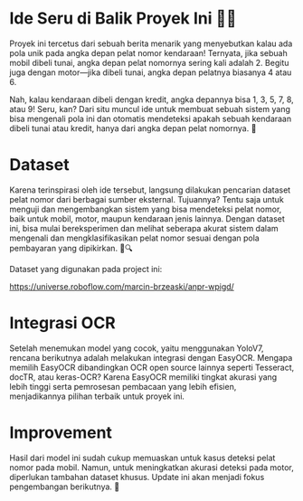 # Ide Seru di Balik Proyek Ini 🚗💸

Proyek ini tercetus dari sebuah berita menarik yang menyebutkan kalau ada pola unik pada angka depan pelat nomor kendaraan! Ternyata, jika sebuah mobil dibeli tunai, angka depan pelat nomornya sering kali adalah 2. Begitu juga dengan motor—jika dibeli tunai, angka depan pelatnya biasanya 4 atau 6.

Nah, kalau kendaraan dibeli dengan kredit, angka depannya bisa 1, 3, 5, 7, 8, atau 9! Seru, kan? Dari situ muncul ide untuk membuat sebuah sistem yang bisa mengenali pola ini dan otomatis mendeteksi apakah sebuah kendaraan dibeli tunai atau kredit, hanya dari angka depan pelat nomornya. 🎉

# Dataset

Karena terinspirasi oleh ide tersebut, langsung dilakukan pencarian dataset pelat nomor dari berbagai sumber eksternal. Tujuannya? Tentu saja untuk menguji dan mengembangkan sistem yang bisa mendeteksi pelat nomor, baik untuk mobil, motor, maupun kendaraan jenis lainnya. Dengan dataset ini, bisa mulai bereksperimen dan melihat seberapa akurat sistem dalam mengenali dan mengklasifikasikan pelat nomor sesuai dengan pola pembayaran yang dipikirkan. 🚗🔍

Dataset yang digunakan pada project ini:

https://universe.roboflow.com/marcin-brzeaski/anpr-wpigd/

# Integrasi OCR

Setelah menemukan model yang cocok, yaitu menggunakan YoloV7, rencana berikutnya adalah melakukan integrasi dengan EasyOCR. Mengapa memilih EasyOCR dibandingkan OCR open source lainnya seperti Tesseract, docTR, atau keras-OCR? Karena EasyOCR memiliki tingkat akurasi yang lebih tinggi serta pemrosesan pembacaan yang lebih efisien, menjadikannya pilihan terbaik untuk proyek ini.

# Improvement

Hasil dari model ini sudah cukup memuaskan untuk kasus deteksi pelat nomor pada mobil. Namun, untuk meningkatkan akurasi deteksi pada motor, diperlukan tambahan dataset khusus. Update ini akan menjadi fokus pengembangan berikutnya. 🚀
